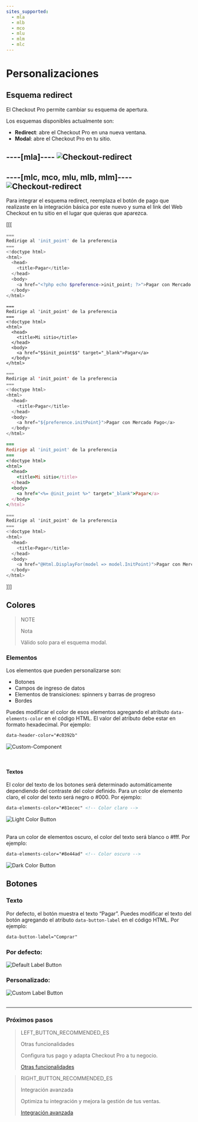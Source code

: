 ```yaml
---
sites_supported:
  - mla
  - mlb
  - mco
  - mlu
  - mlm
  - mlc
---
```


# Personalizaciones


## Esquema redirect

El Checkout Pro permite cambiar su esquema de apertura.

Los esquemas disponibles actualmente son:

* **Redirect**: abre el Checkout Pro en una nueva ventana.
* **Modal**: abre el Checkout Pro en tu sitio.

----[mla]----
![Checkout-redirect](/images/web-payment-checkout/checkout-redirect.png)
------------
----[mlc, mco, mlu, mlb, mlm]----
![Checkout-redirect](/images/web-payment-checkout/checkout-redirect-sv.png)
------------


Para integrar el esquema redirect, reemplaza el botón de pago que realizaste en la integración básica por este nuevo y suma el link del Web Checkout en tu sitio en el lugar que quieras que aparezca.

[[[
```php
===
Redirige al 'init_point' de la preferencia
===
<!doctype html>
<html>
  <head>
    <title>Pagar</title>
  </head>
  <body>
    <a href="<?php echo $preference->init_point; ?>">Pagar con Mercado Pago</a>
  </body>
</html>
```
```node
===
Redirige al 'init_point' de la preferencia
===
<!doctype html>
<html>
  <head>
    <title>Mi sitio</title>
  </head>
  <body>
    <a href="$$init_point$$" target="_blank">Pagar</a>
  </body>
</html>
```
```java
===
Redirige al 'init_point' de la preferencia
===
<!doctype html>
<html>
  <head>
    <title>Pagar</title>
  </head>
  <body>
    <a href="${preference.initPoint}">Pagar con Mercado Pago</a>
  </body>
</html>
```
```ruby
===
Redirige al 'init_point' de la preferencia
===
<!doctype html>
<html>
  <head>
    <title>Mi sitio</title>
  </head>
  <body>
    <a href="<%= @init_point %>" target="_blank">Pagar</a>
  </body>
</html>
```
```csharp
===
Redirige al 'init_point' de la preferencia
===
<!doctype html>
<html>
  <head>
    <title>Pagar</title>
  </head>
  <body>
    <a href="@Html.DisplayFor(model => model.InitPoint)">Pagar con Mercado Pago</a>
  </body>
</html>
```
]]]

## Colores

> NOTE
>
> Nota
>
> Válido solo para el esquema modal.

### Elementos

Los elementos que pueden personalizarse son:

* Botones
* Campos de ingreso de datos
* Elementos de transiciones: spinners y barras de progreso
* Bordes

Puedes modificar el color de esos elementos agregando el atributo `data-elements-color` en el código HTML.
El valor del atributo debe estar en formato hexadecimal. Por ejemplo:


```html
data-header-color="#c0392b"
```

![Custom-Component](/images/web-payment-checkout/custom_components.gif)
</p><br/>

#### Textos

El color del texto de los botones será determinado automáticamente dependiendo del contraste del color definido.
Para un color de elemento claro, el color del texto será negro o #000. Por ejemplo:

```html
data-elements-color="#81ecec" <!-- Color claro -->
```

![Light Color Button](/images/web-payment-checkout/light_color_button.png)

<br/>Para un color de elementos oscuro, el color del texto será blanco o #fff. Por ejemplo:

```html
data-elements-color="#8e44ad" <!-- Color oscuro -->
```

![Dark Color Button](/images/web-payment-checkout/dark_color_button.png)

## Botones

### Texto

Por defecto, el botón muestra el texto “Pagar”. Puedes modificar el texto del botón agregando el atributo `data-button-label` en el código HTML. Por ejemplo:

```html
data-button-label="Comprar"
```

### Por defecto:

![Default Label Button](/images/web-payment-checkout/default_label_button.png)<br/>

### Personalizado:

![Custom Label Button](/images/web-payment-checkout/custom_label_button.png)<br/><br/>

---

### Próximos pasos


> LEFT_BUTTON_RECOMMENDED_ES
>
> Otras funcionalidades
>
> Configura tus pago y adapta Checkout Pro a tu negocio.
>
> [Otras funcionalidades](http://www.mercadopago.com.ar/developers/es/guides/payments/web-payment-checkout/configurations/)

> RIGHT_BUTTON_RECOMMENDED_ES
>
> Integración avanzada
>
> Optimiza tu integración y mejora la gestión de tus ventas.
>
> [Integración avanzada](http://www.mercadopago.com.ar/developers/es/guides/payments/web-payment-checkout/advanced-integration/)
